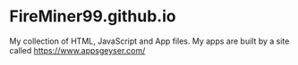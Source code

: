 # FireMiner99.github.io
My collection of HTML, JavaScript and App files.
My apps are built by a site called https://www.appsgeyser.com/
